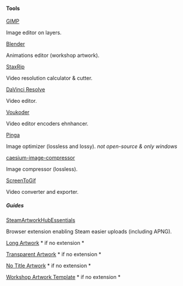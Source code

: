 #### Tools

[GIMP](https://www.gimp.org/)

Image editor on layers.

[Blender](https://www.blender.org/)

Animations editor (workshop artwork).

[StaxRip](https://github.com/staxrip/staxrip)

Video resolution calculator & cutter.

[DaVinci Resolve](https://www.blackmagicdesign.com/products/davinciresolve)

Video editor.

[Voukoder](https://github.com/Vouk/voukoder)

Video editor encoders ehnhancer.

[Pinga](https://css-ig.net/pinga)

Image optimizer (lossless and lossy). *not open-source & only windows*

[caesium-image-compressor](https://github.com/Lymphatus/caesium-image-compressor)

Image compressor (lossless).

[ScreenToGif](https://github.com/Lymphatus/caesium-image-compressor)

Video converter and exporter.

##### Guides

[SteamArtworkHubEssentials](https://chrome.google.com/webstore/detail/steam-artwork-hub-essenti/kdappijekicdbempkjaahnnmkookhfnj)

Browser extension enabling Steam easier uploads (including APNG).

[Long Artwork](https://steamcommunity.com/sharedfiles/filedetails/?id=748624905) * if no extension *

[Transparent Artwork](https://steamcommunity.com/sharedfiles/filedetails/?id=2175748848) * if no extension *

[No Title Artwork](https://steamcommunity.com/sharedfiles/filedetails/?id=892968879) * if no extension *

[Workshop Artwork Template](https://steamcommunity.com/sharedfiles/filedetails/?id=2187387847) * if no extension *